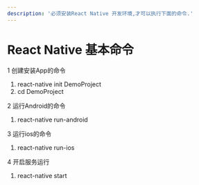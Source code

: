 ```yaml
---
description: '必须安装React Native 开发环境,才可以执行下面的命令.'
---
```


# React Native 基本命令

1 创建安装App的命令

1. react-native init DemoProject
2. cd DemoProject

2 运行Android的命令

1. react-native run-android

3 运行ios的命令

1. react-native run-ios

4 开启服务运行

1. react-native start





